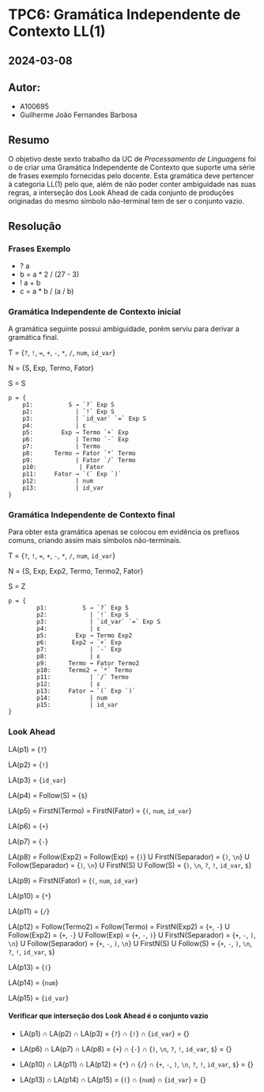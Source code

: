 # TPC6: Gramática Independente de Contexto LL(1)
## 2024-03-08

## Autor:
- A100695
- Guilherme João Fernandes Barbosa

## Resumo

O objetivo deste sexto trabalho da UC de *Processamento de Linguagens* foi o de criar uma Gramática Independente de Contexto que suporte uma série de frases exemplo fornecidas pelo docente. Esta gramática deve pertencer à categoria LL(1) pelo que, além de não poder conter ambiguidade nas suas regras, a interseção dos Look Ahead de cada conjunto de produções originadas do mesmo símbolo não-terminal tem de ser o conjunto vazio.

## Resolução

### Frases Exemplo

- ? a
- b = a * 2 / (27 - 3)
- ! a + b
- c = a * b / (a / b)

### Gramática Independente de Contexto inicial

A gramática seguinte possui ambiguidade, porém serviu para derivar a gramática final.

T = {`?`, `!`, `=`, `+`, `-`, `*`, `/`, `num`, `id_var`}

N = {S, Exp, Termo, Fator}

S = S
```
p = {
    p1:          S → `?` Exp S
    p2:            | `!` Exp S
    p3:            | `id_var` `=` Exp S
    p4:            | ε
    p5:        Exp → Termo `+` Exp
    p6:            | Termo `-` Exp
    p7:            | Termo
    p8:      Termo → Fator `*` Termo
    p9:            | Fator `/` Termo
    p10:            | Fator
    p11:     Fator → `(` Exp `)`
    p12:           | num
    p13:           | id_var
}
```

### Gramática Independente de Contexto final

Para obter esta gramática apenas se colocou em evidência os prefixos comuns, criando assim mais símbolos não-terminais.

T = {`?`, `!`, `=`, `+`, `-`, `*`, `/`, `num`, `id_var`}

N = {S, Exp, Exp2, Termo, Termo2, Fator}

S = Z

```
p = {
        p1:          S → `?` Exp S
        p2:            | `!` Exp S
        p3:            | `id_var` `=` Exp S
        p4:            | ε
        p5:        Exp → Termo Exp2
        p6:       Exp2 → `+` Exp
        p7:            | `-` Exp
        p8:            | ε
        p9:      Termo → Fator Termo2
        p10:     Termo2 → `*` Termo
        p11:           | `/` Termo
        p12:           | ε
        p13:     Fator → `(` Exp `)`
        p14:           | num
        p15:           | id_var
}
```

### Look Ahead

LA(p1) = {`?`}

LA(p2) = {`!`}

LA(p3) = {`id_var`}

LA(p4) = Follow(S) = {`$`}

LA(p5) = FirstN(Termo) = FirstN(Fator) = {`(`, `num`, `id_var`}

LA(p6) = {`+`}

LA(p7) = {`-`}

LA(p8) = Follow(Exp2) = Follow(Exp) = {`)`} U FirstN(Separador) = {`)`, `\n`} U Follow(Separador) = {`)`, `\n`} U FirstN(S) U Follow(S) = {`)`, `\n`, `?`, `!`, `id_var`, `$`}

LA(p9) = FirstN(Fator) = {`(`, `num`, `id_var`}

LA(p10) = {`*`}

LA(p11) = {`/`}

LA(p12) = Follow(Termo2) = Follow(Termo) = FirstN(Exp2) = {`+`, `-`} U Follow(Exp2) = {`+`, `-`} U Follow(Exp) = {`+`, `-`, `)`} U FirstN(Separador) = {`+`, `-`, `)`, `\n`} U Follow(Separador) = {`+`, `-`, `)`, `\n`} U FirstN(S) U Follow(S) = {`+`, `-`, `)`, `\n`, `?`, `!`, `id_var`, `$`}

LA(p13) = {`(`}

LA(p14) = {`num`}

LA(p15) = {`id_var`}

#### Verificar que interseção dos Look Ahead é o conjunto vazio

- LA(p1) ∩ LA(p2) ∩ LA(p3) = {`?`} ∩ {`!`} ∩ {`id_var`} = {}

- LA(p6) ∩ LA(p7) ∩ LA(p8) = {`+`} ∩ {`-`} ∩ {`)`, `\n`, `?`, `!`, `id_var`, `$`} = {}

- LA(p10) ∩ LA(p11) ∩ LA(p12) = {`*`} ∩ {`/`} ∩ {`+`, `-`, `)`, `\n`, `?`, `!`, `id_var`, `$`}
 = {}

- LA(p13) ∩ LA(p14) ∩ LA(p15) = {`(`} ∩ {`num`} ∩ {`id_var`} = {}
